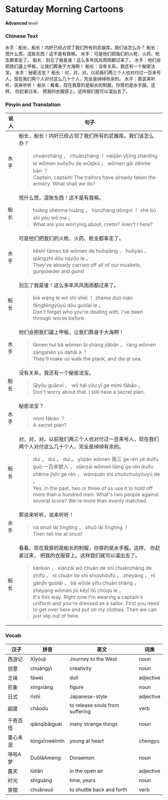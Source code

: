 # Saturday Morning Cartoons
**Advanced** level
### Chinese Text
水手：船长，船长！内奸已经占领了我们所有的武器库。我们该怎么办？
船长：慌什么慌，混账东西！这不是有我嘛。
水手：可是他们把我们的火枪、火药、枪支都拿走了。
船长：别忘了我是谁！这么多年风风雨雨都过来了。
水手：他们会把我们逼上甲板，让我们葬身于大海啊！
船长：没有关系，我还有一个秘密法宝。
水手：秘密法宝？
船长：对，对，对。以前我们两三个人也对付过一百来号人，现在我们两个人对付这么几十个人，完全是绰绰有余的。
水手：那说来听听，说来听听！
船长：看看，现在我穿的是船长的制服，你穿的是水手服。这样， 你赶紧过来， 把我的衣服穿上。这样我们就可以溜出去了。

### Pinyin and Translation
|说人|句子|
|----|----|
|水手|船长，船长！内奸已经占领了我们所有的武器库。我们该怎么办？<blockquote>chuánzhǎng ， chuánzhǎng ！ nèijiān yǐjīng zhànlǐng le wǒmen suǒyǒu de wǔqìkù 。 wǒmen gāi zěnme bàn ？<br />Captain, captain! The traitors have already taken the armory. What shall we do?</blockquote>|
|船长|慌什么慌，混账东西！这不是有我嘛。<blockquote>huāng shénme huāng ， hùnzhàng dōngxi ！ zhè bù shì yǒu wǒ ma 。<br />What are you worrying about, cretin? Aren't I here?</blockquote>|
|水手|可是他们把我们的火枪、火药、枪支都拿走了。<blockquote>kěshì tāmen bǎ wǒmen de huǒqiāng 、 huǒyào 、 qiāngzhī dōu názǒu le 。<br />They've already carried off all of our muskets, gunpowder and guns!</blockquote>|
|船长|别忘了我是谁！这么多年风风雨雨都过来了。<blockquote>bié wàng le wǒ shì shéi ！ zhème duō nián fēngfēngyǔyǔ dōu guòlái le 。<br />Don't forget who you're dealing with. I've been through worse before.</blockquote>|
|水手|他们会把我们逼上甲板，让我们葬身于大海啊！<blockquote>tāmen huì bǎ wǒmen bì shàng jiǎbǎn ， ràng wǒmen zàngshēn yú dàhǎi à ！<br />They'll make us walk the plank, and die at sea.</blockquote>|
|船长|没有关系，我还有一个秘密法宝。<blockquote>没yǒu guānxi ， wǒ hái yǒu yī ge mìmì fǎbǎo 。<br />Don't worry about that. I still have a secret plan.</blockquote>|
|水手|秘密法宝？<blockquote>mìmì fǎbǎo ？<br />A secret plan?</blockquote>|
|船长|对，对，对。以前我们两三个人也对付过一百来号人，现在我们两个人对付这么几十个人，完全是绰绰有余的。<blockquote>duì ， duì ， duì 。 yǐqián wǒmen 兩三 ge rén yě duìfu guò 一百來號人 ， xiànzài wǒmen liǎng ge rén duìfu zhème jǐshí ge rén ， wánquán shì chuòchuòyǒuyú de 。<br />Yes. In the past, two or three of us use it to hold off more than a hundred men. What's two people against several score? We're more than evenly matched.</blockquote>|
|水手|那说来听听，说来听听！<blockquote>nà shuō lái tīngting ， shuō lái tīngting ！<br />Then tell me at once!</blockquote>|
|船长|看看，现在我穿的是船长的制服，你穿的是水手服。这样， 你赶紧过来， 把我的衣服穿上。这样我们就可以溜出去了。<blockquote>kànkan ， xiànzài wǒ chuān de shì chuánzhǎng de zhìfú ， nǐ chuān de shì shuǐshǒufú 。 zhèyàng ，  nǐ gǎnjǐn guòlái ，  bǎ wǒde yīfu chuān shàng 。 zhèyàng wǒmen jiù kěyǐ liū chūqù le 。<br />It's this way. Right now I'm wearing a captain's uniform and you're dressed as a sailor. First you need to get over here and put on my clothes. Then we can just slip out of here.</blockquote>|
### Vocab
|汉子|拼音|英文|词类|
|----|----|----|----|
|西游记|Xīyóujì|Journey to the West|noun|
|创意|chuàngyì|creativity|noun|
|乏味|fáwèi|dull|adjective|
|形象|xíngxiàng|figure|noun|
|日式|rìshì|Japanese-style|adjective|
|超度|chāodù|to release souls from suffering|verb|
|千奇百怪|qiānqíbǎiguài|many strange things|noun|
|童心未泯|tóngxīnwèimǐn|young at heart|chengyu|
|哆啦A梦|DuōlāAmèng|Doraemon|noun|
|露天|lùtiān|in the open air|adjective|
|时光|shíguāng|time, years|noun|
|穿梭|chuānsuō|to shuttle back and forth|verb|